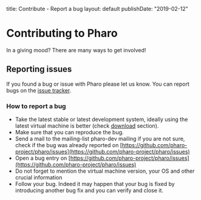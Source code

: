 title: Contribute - Report a buglayout: defaultpublishDate: "2019-02-12"<div class="teaser"># Contributing to Pharo<p><i class="fa fa-heart"></i> In a giving mood? There are many ways to get involved!</p></div>## Reporting issuesIf you found a bug or issue with Pharo please let us know. You can report bugs on the [issue tracker](https://github.com/pharo-project/pharo/issues). ### How to report a bug- Take the latest stable or latest development system, ideally using the latest virtual machine is better \(check [download](http://pharo.org/download) section\). - Make sure that you can reproduce the bug.- Send a mail to the mailing-list pharo-dev mailing if you are not sure, check if the bug was already reported on [https://github.com/pharo-project/pharo/issues](https://github.com/pharo-project/pharo/issues)- Open a bug entry on [https://github.com/pharo-project/pharo/issues](https://github.com/pharo-project/pharo/issues)- Do not forget to mention the virtual machine version, your OS and other crucial information- Follow your bug. Indeed it may happen that your bug is fixed by introducing another bug fix and you can verify and close it.